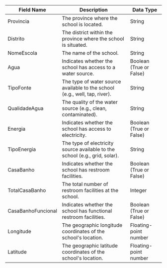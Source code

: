 | Field Name        | Description                                              | Data Type       |
|-------------------|----------------------------------------------------------|-----------------|
| Provincia         | The province where the school is located.               | String          |
| Distrito          | The district within the province where the school is situated. | String          |
| NomeEscola        | The name of the school.                                  | String          |
| Agua              | Indicates whether the school has access to a water source. | Boolean (True or False) |
| TipoFonte         | The type of water source available to the school (e.g., well, tap, river). | String          |
| QualidadeAgua     | The quality of the water source (e.g., clean, contaminated). | String          |
| Energia           | Indicates whether the school has access to electricity.  | Boolean (True or False) |
| TipoEnergia       | The type of electricity source available to the school (e.g., grid, solar). | String          |
| CasaBanho         | Indicates whether the school has restroom facilities.    | Boolean (True or False) |
| TotalCasaBanho    | The total number of restroom facilities at the school.   | Integer         |
| CasaBanhoFuncional| Indicates whether the school has functional restroom facilities. | Boolean (True or False)          |
| Longitude         | The geographic longitude coordinates of the school's location. | Floating-point number |
| Latitude          | The geographic latitude coordinates of the school's location. | Floating-point number |